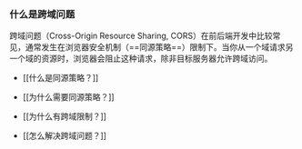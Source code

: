 
### 什么是跨域问题

跨域问题（Cross-Origin Resource Sharing, CORS）在前后端开发中比较常见，通常发生在浏览器安全机制（==同源策略==）限制下。当你从一个域请求另一个域的资源时，浏览器会阻止这种请求，除非目标服务器允许跨域访问。

- [[什么是同源策略？]]
- [[为什么需要同源策略？]]


- [[为什么有跨域限制？]]
- [[怎么解决跨域问题？]]





